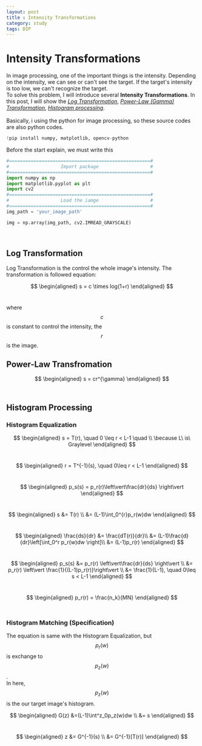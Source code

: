 ```yaml
---
layout: post
title : Intensity Transformations
category: study
tags: DIP
---
```

# Intensity Transformations
In image processing, one of the important things is the intensity. Depending on the intensity, we can see or can't see the target. If the target's intensity is too low, we can't recognize the target.<br/>
To solve this problem, I will introduce several **Intensity Transformations**. In this post, I will show the [*Log Transformation*](#log-transformation), [*Power-Law (Gamma) Transformation*](#power-law-transfromation), [*Histogram processing*](#histogram-processing). <br/> <br/>
Basically, i using the python for image processing, so these source codes are also python codes.<br/>
```python
!pip install numpy, matplotlib, opencv-python
```
Before the start explain, we must write this
```python
#====================================================#
#                   Import package                   #
#====================================================#
import numpy as np
import matplotlib.pyplot as plt
import cv2
#====================================================#
#                   Load the iamge                   #
#====================================================#
img_path = 'your_image_path'

img = np.array(img_path, cv2.IMREAD_GRAYSCALE)
```
<br/>

## Log Transformation

Log Transformation is the control the whole image's intensity. The transformation is followed equation:<br/>

$$
  \begin{aligned}
    s = c \times log(1+r)
  \end{aligned}
$$
<br/>

where $$c$$ is constant to control the intensity, the $$r$$ is the image.


## Power-Law Transfromation

$$
  \begin{aligned}
    s = cr^{\gamma}
  \end{aligned}
$$
<br/>


## Histogram Processing

### Histogram Equalization

$$
  \begin{aligned}
    s = T(r), \quad 0 \leq r < L-1 \quad \\ 
    \because L\ is\  Graylevel
  \end{aligned}
$$<br/>

$$
  \begin{aligned}
    r = T^{-1}(s), \quad 0\leq r < L-1
  \end{aligned}
$$<br/>

$$
  \begin{aligned}
    p_s(s) = p_r(r)\left\vert\frac{dr}{ds} \right\vert 
  \end{aligned}
$$<br/>

$$
  \begin{aligned}
    s &= T(r) \\
      &= (L-1)\int_0^{r}p_r(w)dw
  \end{aligned}
$$<br/>

$$
  \begin{aligned}
    \frac{ds}{dr} &= \frac{dT(r)}{dr}\\
      &= (L-1)\frac{d}{dr}\left[\int_0^r p_r(w)dw \right]\\
      &= (L-1)p_r(r)
  \end{aligned}
$$<br/>

$$
  \begin{aligned}
    p_s(s) &= p_r(r) \left\vert\frac{dr}{ds} \right\vert \\
      &= p_r(r) \left\vert \frac{1}{(L-1)p_r(r)}\right\vert \\
      &= \frac{1}{L-1}, \quad 0\leq s < L-1
  \end{aligned}
$$<br/>

$$
  \begin{aligned}
    p_r(r) = \frac{n_k}{MN}
  \end{aligned}
$$<br/>

### Histogram Matching (Specification)
The equation is same with the Histogram Equalization, but $$p_r(w)$$ is exchange to $$p_z(w)$$.<br/>In here, $$p_z(w)$$ is the our target image's histogram.

$$
  \begin{aligned}
    G(z) &=(L-1)\int^z_0p_z(w)dw \\
    &= s
  \end{aligned}
$$<br/>

$$
  \begin{aligned}
    z &= G^{-1}(s) \\ 
      &= G^{-1}[T(r)]
  \end{aligned}
$$<br/>
